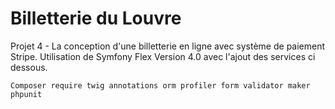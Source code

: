# Billetterie du Louvre 

Projet 4 - La conception d'une billetterie en ligne avec système de paiement Stripe.
Utilisation de Symfony Flex Version 4.0 avec l'ajout des services ci dessous.

``Composer require twig annotations orm profiler form validator maker phpunit``
